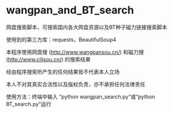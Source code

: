 wangpan_and_BT_search
=====================

网盘搜索脚本，可搜索国内各大网盘资源以及BT种子磁力链接搜索脚本

使用到的第三方库：requests，BeautifulSoup4

本程序使用网盘搜 (http://www.wangpansou.cn/) 和磁力搜 (http://www.cilisou.cn/) 的搜索结果

经由程序搜索所产生的任何结果皆不代表本人立场

本人不对其真实合法性以及版权负责，亦不承担任何法律责任

使用方法：终端中输入 “python wangpan_search.py”或“python BT_search.py”运行
